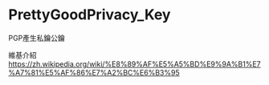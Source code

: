 # PrettyGoodPrivacy_Key
PGP產生私鑰公鑰

維基介紹
https://zh.wikipedia.org/wiki/%E8%89%AF%E5%A5%BD%E9%9A%B1%E7%A7%81%E5%AF%86%E7%A2%BC%E6%B3%95
